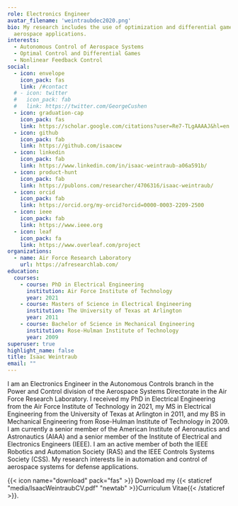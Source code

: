 ```yaml
---
role: Electronics Engineer
avatar_filename: 'weintraubdec2020.png'
bio: My research includes the use of optimization and differential games for
  aerospace applications.
interests:
  - Autonomous Control of Aerospace Systems
  - Optimal Control and Differential Games
  - Nonlinear Feedback Control
social:
  - icon: envelope
    icon_pack: fas
    link: /#contact
  # - icon: twitter
  #   icon_pack: fab
  #   link: https://twitter.com/GeorgeCushen
  - icon: graduation-cap
    icon_pack: fas
    link: https://scholar.google.com/citations?user=Re7-TLgAAAAJ&hl=en
  - icon: github
    icon_pack: fab
    link: https://github.com/isaacew
  - icon: linkedin
    icon_pack: fab
    link: https://www.linkedin.com/in/isaac-weintraub-a06a591b/
  - icon: product-hunt
    icon_pack: fab
    link: https://publons.com/researcher/4706316/isaac-weintraub/
  - icon: orcid
    icon_pack: fab
    link: https://orcid.org/my-orcid?orcid=0000-0003-2209-2500
  - icon: ieee
    icon_pack: fab
    link: https://www.ieee.org
  - icon: leaf
    icon_pack: fa
    link: https://www.overleaf.com/project
organizations:
  - name: Air Force Research Laboratory
    url: https://afresearchlab.com/
education:
  courses:
    - course: PhD in Electrical Engineering
      institution: Air Force Institute of Technology
      year: 2021
    - course: Masters of Science in Electrical Engineering
      institution: The University of Texas at Arlington
      year: 2011
    - course: Bachelor of Science in Mechanical Engineering
      institution: Rose-Hulman Institute of Technology
      year: 2009
superuser: true
highlight_name: false
title: Isaac Weintraub
email: ""
---
```

I am an Electronics Engineer in the Autonomous Controls branch in the Power and Control division of the Aerospace Systems Directorate in the Air Force Research Laboratory. I received my PhD in Electrical Engineering from the Air Force Institute of Technology in 2021, my MS in Electrical Engineering from the University of Texas at Arlington in 2011, and my BS in Mechanical Engineering from Rose-Hulman Institute of Technology in 2009. I am currently a senior member of the American Institute of Aeronautics and Astronautics (AIAA) and a senior member of the Institute of Electrical and Electronics Engineers (IEEE). I am an active member of both the IEEE Robotics and Automation Society (RAS) and the IEEE Controls Systems Society (CSS). My research interests lie in automation and control of aerospace systems for defense applications.

{{< icon name="download" pack="fas" >}} Download my {{< staticref
"media/IsaacWeintraubCV.pdf" "newtab" >}}Curriculum Vitae{{< /staticref >}}.